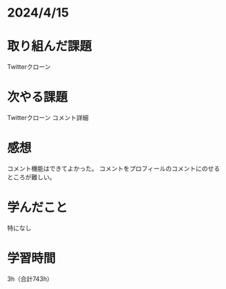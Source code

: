 # 2024/4/15
# 取り組んだ課題
Twitterクローン

# 次やる課題
Twitterクローン コメント詳細

# 感想
コメント機能はできてよかった。
コメントをプロフィールのコメントにのせるところが難しい。

# 学んだこと
特になし

# 学習時間
3h（合計743h）
